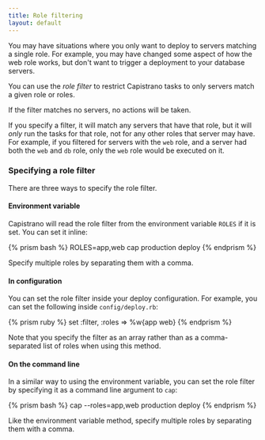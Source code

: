 ```yaml
---
title: Role filtering
layout: default
---
```


You may have situations where you only want to deploy to servers matching
a single role. For example, you may have changed some aspect of how the web
role works, but don't want to trigger a deployment to your database servers.

You can use the *role filter* to restrict Capistrano tasks to only servers
match a given role or roles.

If the filter matches no servers, no actions will be taken.

If you specify a filter, it will match any servers that have that role, but 
it will _only_ run the tasks for that role, not for any other roles that
server may have. For example, if you filtered for servers with the `web` role,
and a server had both the `web` and `db` role, only the `web` role would
be executed on it.

### Specifying a role filter

There are three ways to specify the role filter.

#### Environment variable

Capistrano will read the role filter from the environment variable `ROLES`
if it is set. You can set it inline:

{% prism bash %}
    ROLES=app,web cap production deploy
{% endprism %}

Specify multiple roles by separating them with a comma.

#### In configuration

You can set the role filter inside your deploy configuration. For example,
you can set the following inside `config/deploy.rb`:

{% prism ruby %}
    set :filter, :roles => %w{app web}
{% endprism %}

Note that you specify the filter as an array rather than as a comma-separated
list of roles when using this method.

#### On the command line

In a similar way to using the environment variable, you can set the role
filter by specifying it as a command line argument to `cap`:

{% prism bash %}
    cap --roles=app,web production deploy
{% endprism %}

Like the environment variable method, specify multiple roles by separating them
with a comma.